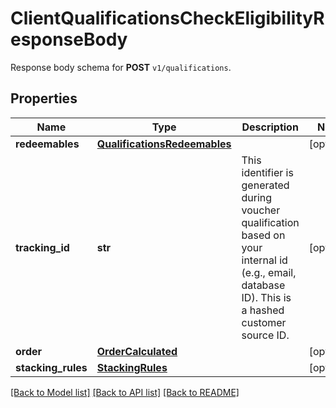 # ClientQualificationsCheckEligibilityResponseBody

Response body schema for **POST** `v1/qualifications`.

## Properties

Name | Type | Description | Notes
------------ | ------------- | ------------- | -------------
**redeemables** | [**QualificationsRedeemables**](QualificationsRedeemables.md) |  | [optional] 
**tracking_id** | **str** | This identifier is generated during voucher qualification based on your internal id (e.g., email, database ID). This is a hashed customer source ID. | [optional] 
**order** | [**OrderCalculated**](OrderCalculated.md) |  | [optional] 
**stacking_rules** | [**StackingRules**](StackingRules.md) |  | [optional] 

[[Back to Model list]](../README.md#documentation-for-models) [[Back to API list]](../README.md#documentation-for-api-endpoints) [[Back to README]](../README.md)


